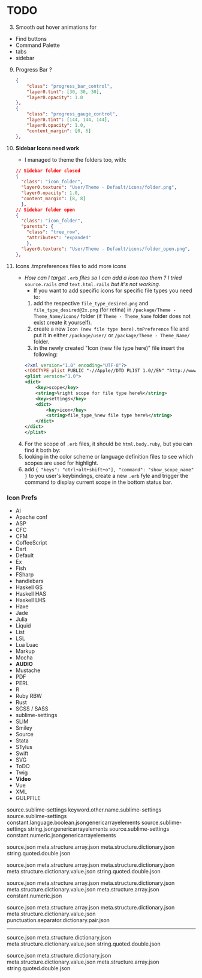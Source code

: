 # TODO

3.  Smooth out hover animations for
  *	 Find buttons
  *	 Command Palette
  *	 tabs
  *	 sidebar
 
9. 	Progress Bar ? 
	```json		
	{
	    "class": "progress_bar_control",
	    "layer0.tint": [30, 30, 30],
	    "layer0.opacity": 1.0
	},
	{
	    "class": "progress_gauge_control",
	    "layer0.tint": [144, 144, 144],
	    "layer0.opacity": 1.0,
	    "content_margin": [0, 6]
	},
	```
10. **Sidebar Icons need work**
	* I managed to theme the folders too, with:

	```json
	// Sidebar folder closed
	{
	  "class": "icon_folder",
	  "layer0.texture": "User/Theme - Default/icons/folder.png",
	  "layer0.opacity": 1.0,
	  "content_margin": [8, 8]
	  },
	// Sidebar folder open
	{
	  "class": "icon_folder",
	  "parents": {
	  	"class": "tree_row", 
	  	"attributes": "expanded"
	  	},
	  "layer0.texture": "User/Theme - Default/icons/folder_open.png",
	},
	```
11. Icons .tmpreferences files to add more icons
	* *How can I target* `.erb` *files so I can add a icon too them ? I tried* `source.rails` *and* `text.html.rails` *but it's not working.*
		* If you want to add specific icons for specific file types you need to:
		1. add the respective `file_type_desired.png` and `file_type_desired@2x.png` (for retina) in `/package/Theme - Theme_Name/icons/` folder (if `Theme - Theme_Name` folder does not exist create it yourself).
		2. create a new `Icon (new file type here).tmPreference` file and put it in either `/package/user/` or `/package/Theme - Theme_Name/` folder.
		3. in the newly created "Icon (new file type here)" file insert the following:
		```xml
		<?xml version="1.0" encoding="UTF-8"?>
		<!DOCTYPE plist PUBLIC "-//Apple//DTD PLIST 1.0//EN" "http://www.apple.com/DTDs /PropertyList-1.0.dtd">
		<plist version="1.0">
		<dict>
		    <key>scope</key>
		    <string>%right scope for file type here%</string>
		    <key>settings</key>
		    <dict>
		        <key>icon</key>
		        <string>file_type_%new file type here%</string>
		    </dict>
		</dict>
		</plist>
		```
	4. For the scope of ```.erb``` files, it should be ```html.body.ruby```, but you can find it both by:
	  5. looking in the color scheme or language definition files to see which scopes are used for highlight.
	  6. add ```{ "keys": "ctrl+alt+shift+o"], "command": "show_scope_name" }``` to you user's keybindings, create a new ```.erb``` fyle and trigger the command to display current scope in the bottom status bar.

### Icon Prefs
*  AI
*  Apache conf
*  ASP
*  CFC
*  CFM
*  CoffeeScript
*  Dart
*  Default
*  Ex
*  Fish
*  FSharp
*  handlebars
*  Haskell GS
*  Haskell HAS
*  Haskell LHS
*  Haxe
*  Jade
*  Julia
*  Liquid
*  List
*  LSL
*  Lua Luac
*  Markup
*  Mocha
*  **AUDIO**
*  Mustache
*  PDF
*  PERL
*  R
*  Ruby RBW
*  Rust
*  SCSS / SASS
*  sublime-settings
*  SLIM
*  Smiley
*  Source
*  Stata
*  STylus
*  Swift
*  SVG
*  ToDO
*  Twig
*  **Video**
*  Vue
*  XML
*  GULPFILE

source.sublime-settings keyword.other.name.sublime-settings
source.sublime-settings constant.language.boolean.jsongenericarrayelements
source.sublime-settings string.jsongenericarrayelements
source.sublime-settings constant.numeric.jsongenericarrayelements


source.json meta.structure.array.json meta.structure.dictionary.json string.quoted.double.json

source.json meta.structure.array.json meta.structure.dictionary.json meta.structure.dictionary.value.json string.quoted.double.json

source.json meta.structure.array.json meta.structure.dictionary.json meta.structure.dictionary.value.json meta.structure.array.json constant.numeric.json

source.json meta.structure.array.json meta.structure.dictionary.json meta.structure.dictionary.value.json punctuation.separator.dictionary.pair.json

------

source.json meta.structure.dictionary.json meta.structure.dictionary.value.json string.quoted.double.json

source.json meta.structure.dictionary.json meta.structure.dictionary.value.json meta.structure.array.json string.quoted.double.json
